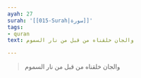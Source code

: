 ```yaml
---
ayah: 27
surah: '[[015-Surah|سورة]]'
tags:
- quran
text: والجان خلقناه من قبل من نار السموم

---
```

> والجان خلقناه من قبل من نار السموم
